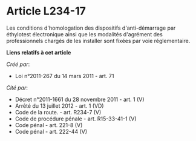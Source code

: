 # Article L234-17

Les conditions d'homologation des dispositifs d'anti-démarrage par éthylotest électronique ainsi que les modalités d'agrément
des professionnels chargés de les installer sont fixées par voie réglementaire.

**Liens relatifs à cet article**

_Créé par_:

  - Loi n°2011-267 du 14 mars 2011 - art. 71

_Cité par_:

  - Décret n°2011-1661 du 28 novembre 2011 - art. 1 (V)
  - Arrêté du 13 juillet 2012 - art. 1 (VD)
  - Code de la route. - art. R234-7 (V)
  - Code de procédure pénale - art. R15-33-41-1 (V)
  - Code pénal - art. 221-8 (V)
  - Code pénal - art. 222-44 (V)
